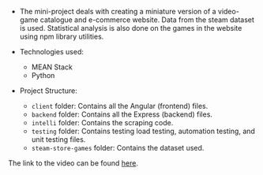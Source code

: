 - The mini-project deals with creating a miniature version of a video-game catalogue and e-commerce website. Data from the steam dataset is used. Statistical analysis is also done on the games in the website using npm library utilities.

- Technologies used:
  - MEAN Stack
  - Python

- Project Structure:
  - `client` folder: Contains all the Angular (frontend) files.
  - `backend` folder: Contains all the Express (backend) files.
  - `intelli` folder: Contains the scraping code.
  - `testing` folder: Contains testing load testing, automation testing, and unit testing files.
  - `steam-store-games` folder: Contains the dataset used.

The link to the video can be found [here](https://www.loom.com/share/d87cfcf9891e492784afafa69239d15b?sid=316c19d8-fffa-4549-a0ef-4656c37ef12a).
